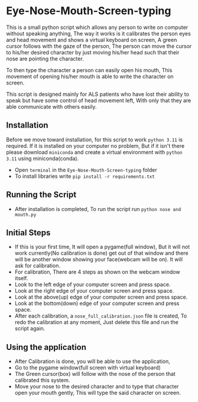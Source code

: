 # Eye-Nose-Mouth-Screen-typing

This is a small python script which allows any person to write on computer without speaking anything, The way it works is it calibrates the person eyes and head movement and shows a virtual keyboard on screen, A green cursor follows with the gaze of the person, The person can move the cursor to his/her desired character by just moving his/her head such that their nose are pointing the character. 

To then type the character a person can easily open his mouth, This movement of opening his/her mouth is able to write the character on screen.

This script is designed mainly for ALS patients who have lost their ability to speak but have some control of head movement left, With only that they are able communicate with others easily.

## Installation
Before we move toward installation, for this script to work `python 3.11` is required. If it is installed on your computer no problem, But if it isn't there please download `miniconda` and create a virtual environment with `python 3.11` using miniconda(conda).
- Open `terminal` in the `Eye-Nose-Mouth-Screen-typing` folder
- To install libraries write `pip install -r requirements.txt`

## Running the Script
- After installation is completed, To run the script run `python nose and mouth.py`

## Initial Steps
- If this is your first time, It will open a pygame(full window), But it will not work currently(No calibration is done) get out of that window and there will be another window showing your face(webcam will be on). It will ask for calibration.
- For calibration, There are 4 steps as shown on the webcam window itself.
- Look to the left edge of your computer screen and press space.
- Look at the right edge of your computer screen and press space.
- Look at the above(up) edge of your computer screen and press space.
- Look at the bottom(down) edge of your computer screen and press space.
- After each calibration, a `nose_full_calibration.json` file is created, To redo the calibration at any moment, Just delete this file and run the script again.
## Using the application

- After Calibration is done, you will be able to use the application, 
- Go to the pygame window(full screen with virtual keyboard)
- The Green cursor(box) will follow with the nose of the person that calibrated this system.
- Move your nose to the desired character and to type that character open your mouth gently, This will type the said character on screen.



